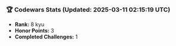 ### 🏆 Codewars Stats (Updated: 2025-03-11 02:15:19 UTC)

- **Rank:** 8 kyu
- **Honor Points:** 3
- **Completed Challenges:** 1
